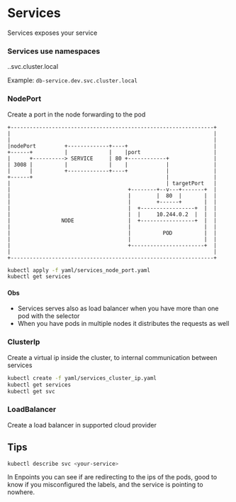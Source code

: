 # Services

Services exposes your service

### Services use namespaces

<service-name>.<namespace>.svc.cluster.local

Example:
`db-service.dev.svc.cluster.local`

### NodePort

Create a port in the node forwarding to the pod

```
+----------------------------------------------------------------+
|                                                                |
|                                                                |
|nodePort         +-------------+----+                           |
+------+          |             |    |port                       |
|      +----------> SERVICE     | 80 +------------+              |
| 3008 |          |             |    |            |              |
|      |          +-------------+----+            |              |
+------+                                          |              |
|                                                 | targetPort   |
|                                     +--------+--v---+-------+  |
|                                     |        |  80  |       |  |
|                                     |        +------+       |  |
|                                     |  +-----------------+  |  |
|                                     |  |     10.244.0.2  |  |  |
|                NODE                 |  +-----------------+  |  |
|                                     |                       |  |
|                                     |          POD          |  |
|                                     |                       |  |
|                                     +-----------------------+  |
|                                                                |
+----------------------------------------------------------------+
```

```bash
kubectl apply -f yaml/services_node_port.yaml
kubectl get services
```

#### Obs

* Services serves also as load balancer when you have more than one pod with the selector
* When you have pods in multiple nodes it distributes the requests as well

### ClusterIp

Create a virtual ip inside the cluster, to internal communication between services

```bash
kubectl create -f yaml/services_cluster_ip.yaml
kubectl get services
kubectl get svc
```

### LoadBalancer

Create a load balancer in supported cloud provider

## Tips

```bash
kubectl describe svc <your-service>
```

In Enpoints you can see if are redirecting to the ips of the pods, good to know if you misconfigured the labels, and the service is pointing to nowhere.
